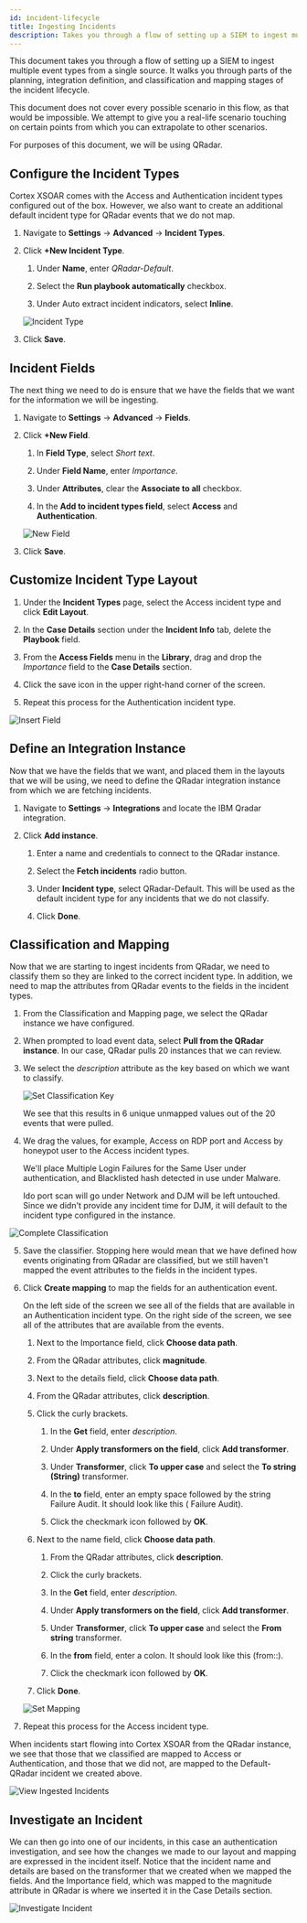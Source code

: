 ```yaml
---
id: incident-lifecycle
title: Ingesting Incidents
description: Takes you through a flow of setting up a SIEM to ingest multiple event types from a single source.
---
```

This document takes you through a flow of setting up a SIEM to ingest multiple event types from a single source. It walks you through parts of the planning, integration definition, and classification and mapping stages of the incident lifecycle.

This document does not cover every possible scenario in this flow, as that would be impossible. We attempt to give you a real-life scenario touching on certain points from which you can extrapolate to other scenarios.

For purposes of this document, we will be using QRadar.


## Configure the Incident Types

Cortex XSOAR comes with the Access and Authentication incident types configured out of the box. However, we also want to create an additional default incident type for QRadar events that we do not map.

1. Navigate to **Settings** -> **Advanced** -> **Incident Types**.

2. Click **+New Incident Type**.

    1. Under **Name**, enter *QRadar-Default*.

    1. Select the **Run playbook automatically** checkbox.

    1. Under Auto extract incident indicators, select **Inline**.

   ![Incident Type](../../../docs/doc_imgs/tutorials/tutorial-incident-lifecycle/Indicator-Type_Default-QRadarpng.png "Incident Type")

3. Click **Save**.

## Incident Fields

The next thing we need to do is ensure that we have the fields that we want for the information we will be ingesting.

1. Navigate to **Settings** -> **Advanced** -> **Fields**.

2. Click **+New Field**.

    1. In **Field Type**, select *Short text*.

    2. Under **Field Name**, enter *Importance*.

    3. Under **Attributes**, clear the **Associate to all** checkbox.

    4. In the **Add to incident types field**, select **Access** and **Authentication**.


   ![New Field](../../../docs/doc_imgs/tutorials/tutorial-incident-lifecycle/New-Field_Importance.png "New Field")

3. Click **Save**.

## Customize Incident Type Layout

1. Under the **Incident Types** page, select the Access incident type and click **Edit Layout**.

2. In the **Case Details** section under the **Incident Info** tab, delete the **Playbook** field.

3. From the **Access Fields** menu in the **Library**, drag and drop the *Importance* field to the **Case Details** section.

4. Click the save icon in the upper right-hand corner of the screen.

5. Repeat this process for the Authentication incident type.

![Insert Field](../../../docs/doc_imgs/tutorials/tutorial-incident-lifecycle/Customize-Layout_Insert-Field.png "Insert Field")

## Define an Integration Instance

Now that we have the fields that we want, and placed them in the layouts that we will be using, we need to define the QRadar integration instance from which we are fetching incidents.

1. Navigate to **Settings** -> **Integrations** and locate the IBM Qradar integration.

2. Click **Add instance**. 

   1. Enter a name and credentials to connect to the QRadar instance.

   2. Select the **Fetch incidents** radio button.

   3. Under **Incident type**, select QRadar-Default. This will be used as the default incident type for any incidents that we do not classify. 

   4. Click **Done**.

## Classification and Mapping

Now that we are starting to ingest incidents from QRadar, we need to classify them so they are linked to the correct incident type. In addition, we need to map the attributes from QRadar events to the fields in the incident types.

1. From the Classification and Mapping page, we select the QRadar instance we have configured.

2. When prompted to load event data, select **Pull from the QRadar instance**. In our case, QRadar pulls 20 instances that we can review.

3. We select the *description* attribute as the key based on which we want to classify. 

   ![Set Classification Key](../../../docs/doc_imgs/tutorials/tutorial-incident-lifecycle/C-M_SIEM_Set-Classification-Key.png "Set Classification Key")

   We see that this results in 6 unique unmapped values out of the 20 events that were pulled. 

4. We drag the values, for example, Access on RDP port and Access by honeypot user to the Access incident types. 

   We'll place Multiple Login Failures for the Same User under authentication, and Blacklisted hash detected in use under Malware.

   Ido port scan will go under Network and DJM will be left untouched. Since we didn't provide any incident time for DJM, it will default to the incident type configured in the instance.

![Complete Classification](../../../docs/doc_imgs/tutorials/tutorial-incident-lifecycle/C-M_SIEM_Set-Classification.png "Complete Classification")

5. Save the classifier. Stopping here would mean that we have defined how events originating from QRadar are classified, but we still haven't mapped the event attributes to the fields in the incident types.

6. Click **Create mapping** to map the fields for an authentication event. 

   On the left side of the screen we see all of the fields that are available in an Authentication incident type. On the right side of the screen, we see all of the attributes that are available from the events. 

   1. Next to the Importance field, click **Choose data path**. 

   2. From the QRadar attributes, click **magnitude**. 

   3. Next to the details field, click **Choose data path**.

   4. From the QRadar attributes, click **description**. 

   5. Click the curly brackets.

      1. In the **Get** field, enter *description*.

      2. Under **Apply transformers on the field**, click **Add transformer**.

      3. Under **Transformer**, click **To upper case** and select the **To string (String)** transformer.

      4. In the **to** field, enter an empty space followed by the string Failure Audit. It should look like this ( Failure Audit).

      5. Click the checkmark icon followed by **OK**.

   6. Next to the name field, click **Choose data path**.

      1. From the QRadar attributes, click **description**. 

      2. Click the curly brackets.

      3. In the **Get** field, enter *description*.

      4. Under **Apply transformers on the field**, click **Add transformer**.

      5. Under **Transformer**, click **To upper case** and select the **From string** transformer.

      6. In the **from** field, enter a colon. It should look like this (from::).

      7. Click the checkmark icon followed by **OK**.
      
   8. Click **Done**.

   ![Set Mapping](../../../docs/doc_imgs/tutorials/tutorial-incident-lifecycle/C-M_SIEM_Mapping.png "Set Mapping")

7. Repeat this process for the Access incident type.

When incidents start flowing into Cortex XSOAR from the QRadar instance, we see that those that we classified are mapped to Access or Authentication, and those that we did not, are mapped to the Default-QRadar incident we created above.

![View Ingested Incidents](../../../docs/doc_imgs/tutorials/tutorial-incident-lifecycle/Incidents_Ingested-Incidents.png "View Ingested Incidents")

## Investigate an Incident

We can then go into one of our incidents, in this case an authentication investigation, and see how the changes we made to our layout and mapping are expressed in the incident itself. Notice that the incident name and details are based on the transformer that we created when we mapped the fields. And the Importance field, which was mapped to the magnitude attribute in QRadar is where we inserted it in the Case Details section.

![Investigate Incident](../../../docs/doc_imgs/tutorials/tutorial-incident-lifecycle/Investigate_Inciden.png "Investigate Incident")
